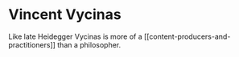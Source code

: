 # Vincent Vycinas

Like late Heidegger Vycinas is more of a [[content-producers-and-practitioners]] than a philosopher.